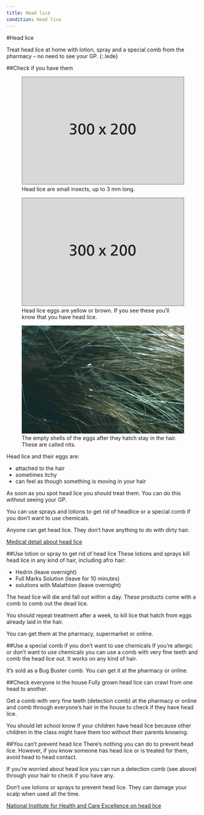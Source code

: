 ```yaml
---
title: Head lice
condition: Head lice
---
```


#Head lice

Treat head lice at home with lotion, spray and a special comb from the pharmacy – no need to see your GP.
{:.lede}

##Check if you have them

<div class="condition-images">
  <figure>
    <img src="/public/images/conditions/placeholder.png" alt="lice" />
    <figcaption>Head lice are small insects, up to 3 mm long.</figcaption>
  </figure><!--
  --><figure>
    <img src="/public/images/conditions/placeholder.png" alt="eggs" />
    <figcaption>Head lice eggs are yellow or brown. If you see these you’ll know that you have head lice.</figcaption>
  </figure><!--
  --><figure>
    <img src="/public/images/conditions/head-lice/empty-eggs.jpg" alt="nits" />
    <figcaption>The empty shells of the eggs after they hatch stay in the hair. These are called nits.</figcaption>
  </figure>
</div>

Head lice and their eggs are:

- attached to the hair
- sometimes itchy
- can feel as though something is moving in your hair

As soon as you spot head lice you should treat them. You can do this without seeing your GP.

You can use sprays and lotions to get rid of headlice or a special comb if you don’t want to use chemicals.

<div class="notice" role="note" aria-label="Information">
  <p>
    Anyone can get head lice. They don’t have anything to do with dirty hair.
  </p>
</div>

[Medical detail about head lice](http://www.nhs.uk/conditions/Head-lice/Pages/Introduction.aspx)

##Use lotion or spray to get rid of head lice
These lotions and sprays kill head lice in any kind of hair, including afro hair:

- Hedrin (leave overnight)
- Full Marks Solution (leave for 10 minutes)
- solutions with Malathion (leave overnight)

The head lice will die and fall out within a day. These products come with a comb to comb out the dead lice.

You should repeat treatment after a week, to kill lice that hatch from eggs already laid in the hair.

You can get them at the pharmacy, supermarket or online.

##Use a special comb if you don’t want to use chemicals
If you’re allergic or don’t want to use chemicals you can use a comb with very fine teeth and comb the head lice out. It works on any kind of hair.

It’s sold as a Bug Buster comb. You can get it at the pharmacy or online.

##Check everyone in the house
Fully grown head lice can crawl from one head to another.

Get a comb with very fine teeth (detection comb) at the pharmacy or online and comb through everyone’s hair in the house to check if they have head lice.

You should let school know if your children have head lice because other children in the class might have them too without their parents knowing.

##You can’t prevent head lice
There’s nothing you can do to prevent head lice.  However, if you know someone has head lice or is treated for them, avoid head to head contact.

If you’re worried about head lice you can run a detection comb (see above) through your hair to check if you have any.

<div class="notice" role="note" aria-label="Information">
  <p>
    Don’t use lotions or sprays to prevent head lice. They can damage your scalp when used all the time.
  </p>
</div>

[National Institute for Health and Care Excellence on head lice](http://cks.nice.org.uk/head-lice#!background)

